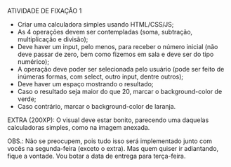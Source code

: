 ATIVIDADE DE FIXAÇÃO 1

- Criar uma calculadora simples usando HTML/CSS/JS;
- As 4 operações devem ser contempladas (soma, subtração, multiplicação e divisão);
- Deve haver um input, pelo menos, para receber o número inicial (não deve passar de zero, bem como fizemos em sala e deve ser do tipo numérico);
- A operação deve poder ser selecionada pelo usuário (pode ser feito de inúmeras formas, com select, outro input, dentre outros);
- Deve haver um espaço mostrando o resultado;
- Caso o resultado seja maior do que 20, marcar o background-color de verde;
- Caso contrário, marcar o background-color de laranja.

EXTRA (200XP): O visual deve estar bonito, parecendo uma daquelas calculadoras simples, como na imagem anexada.

OBS.: Não se preocupem, pois tudo isso será implementado junto com vocês na segunda-feira (exceto o extra). Mas quem quiser ir adiantando, fique a vontade. Vou botar a data de entrega para terça-feira.